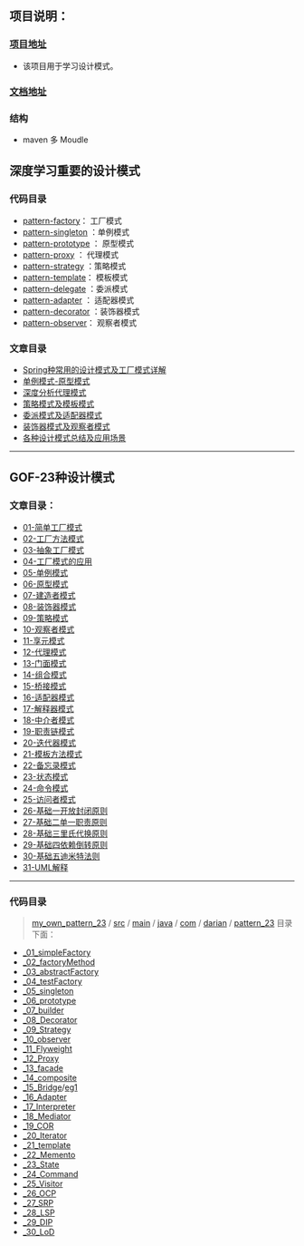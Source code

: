 ## 项目说明：

### [项目地址](<https://github.com/Darian1996/pattern>) 

- 该项目用于学习设计模式。

### [文档地址](<https://darian1996.github.io/2019/08/15/GOF23%E8%AE%BE%E8%AE%A1%E6%A8%A1%E5%BC%8F/>) 

### 结构

- maven 多 Moudle

## 深度学习重要的设计模式

### 代码目录

- [pattern-factory](https://github.com/Darian1996/pattern/blob/master/pattern-facotry/)： 工厂模式 
- [pattern-singleton](https://github.com/Darian1996/pattern/blob/master/pattern-singleton/) ：单例模式
- [pattern-prototype](https://github.com/Darian1996/pattern/blob/master/pattern-prototype/) ： 原型模式
- [pattern-proxy](https://github.com/Darian1996/pattern/blob/master/pattern-proxy/) ： 代理模式
- [pattern-strategy](https://github.com/Darian1996/pattern/blob/master/pattern-strategy/) ：策略模式
- [pattern-template](https://github.com/Darian1996/pattern/blob/master/pattern-template/)： 模板模式
- [pattern-delegate](https://github.com/Darian1996/pattern/blob/master/pattern-delegate/) ：委派模式
- [pattern-adapter](https://github.com/Darian1996/pattern/blob/master/pattern-adapter/) ： 适配器模式
- [pattern-decorator](https://github.com/Darian1996/pattern/blob/master/pattern-decorator/) ：装饰器模式
- [pattern-observer](https://github.com/Darian1996/pattern/blob/master/pattern-observer/)： 观察者模式

### 文章目录

- [Spring种常用的设计模式及工厂模式详解](https://darian1996.github.io/other_video/GP-Tom_pattern/20180304-Spring%E7%A7%8D%E5%B8%B8%E7%94%A8%E7%9A%84%E8%AE%BE%E8%AE%A1%E6%A8%A1%E5%BC%8F%E5%8F%8A%E5%B7%A5%E5%8E%82%E6%A8%A1%E5%BC%8F%E8%AF%A6%E8%A7%A3/) 
- [单例模式-原型模式](https://darian1996.github.io/other_video/GP-Tom_pattern/20180307-%E5%8D%95%E4%BE%8B%E6%A8%A1%E5%BC%8F-%E5%8E%9F%E5%9E%8B%E6%A8%A1%E5%BC%8F/) 
- [深度分析代理模式](https://darian1996.github.io/other_video/GP-Tom_pattern/20180310-%E6%B7%B1%E5%BA%A6%E5%88%86%E6%9E%90%E4%BB%A3%E7%90%86%E6%A8%A1%E5%BC%8F/) 
- [策略模式及模板模式](https://darian1996.github.io/other_video/GP-Tom_pattern/20180311-%E7%AD%96%E7%95%A5%E6%A8%A1%E5%BC%8F%E5%8F%8A%E6%A8%A1%E6%9D%BF%E6%A8%A1%E5%BC%8F/) 
- [委派模式及适配器模式](https://darian1996.github.io/other_video/GP-Tom_pattern/20180314-%E5%A7%94%E6%B4%BE%E6%A8%A1%E5%BC%8F%E5%8F%8A%E9%80%82%E9%85%8D%E5%99%A8%E6%A8%A1%E5%BC%8F/) 
- [装饰器模式及观察者模式](https://darian1996.github.io/other_video/GP-Tom_pattern/20180317-%E8%A3%85%E9%A5%B0%E5%99%A8%E6%A8%A1%E5%BC%8F%E5%8F%8A%E8%A7%82%E5%AF%9F%E8%80%85%E6%A8%A1%E5%BC%8F/) 
- [各种设计模式总结及应用场景](https://darian1996.github.io/other_video/GP-Tom_pattern/20180318-%E5%90%84%E7%A7%8D%E8%AE%BE%E8%AE%A1%E6%A8%A1%E5%BC%8F%E6%80%BB%E7%BB%93%E5%8F%8A%E5%BA%94%E7%94%A8%E5%9C%BA%E6%99%AF/) 



------

## GOF-23种设计模式

### 文章目录：

- [01-简单工厂模式](https://darian1996.github.io/other_video/23_设计模式/01-简单工厂模式)
- [02-工厂方法模式](https://darian1996.github.io/other_video/23_设计模式/02-工厂方法模式)
- [03-抽象工厂模式](https://darian1996.github.io/other_video/23_设计模式/03-抽象工厂模式)
- [04-工厂模式的应用](https://darian1996.github.io/other_video/23_设计模式/04-工厂模式的应用)
- [05-单例模式](https://darian1996.github.io/other_video/23_设计模式/05-单例模式)
- [06-原型模式](https://darian1996.github.io/other_video/23_设计模式/06-原型模式)
- [07-建造者模式](https://darian1996.github.io/other_video/23_设计模式/07-建造者模式)
- [08-装饰器模式](https://darian1996.github.io/other_video/23_设计模式/08-装饰器模式)
- [09-策略模式](https://darian1996.github.io/other_video/23_设计模式/09-策略模式)
- [10-观察者模式](https://darian1996.github.io/other_video/23_设计模式/10-观察者模式)
- [11-享元模式](https://darian1996.github.io/other_video/23_设计模式/11-享元模式)
- [12-代理模式](https://darian1996.github.io/other_video/23_设计模式/12-代理模式)
- [13-门面模式](https://darian1996.github.io/other_video/23_设计模式/13-门面模式)
- [14-组合模式](https://darian1996.github.io/other_video/23_设计模式/14-组合模式)
- [15-桥接模式](https://darian1996.github.io/other_video/23_设计模式/15-桥接模式)
- [16-适配器模式](https://darian1996.github.io/other_video/23_设计模式/16-适配器模式)
- [17-解释器模式](https://darian1996.github.io/other_video/23_设计模式/17-解释器模式)
- [18-中介者模式](https://darian1996.github.io/other_video/23_设计模式/18-中介者模式)
- [19-职责链模式](https://darian1996.github.io/other_video/23_设计模式/19-职责链模式)
- [20-迭代器模式](https://darian1996.github.io/other_video/23_设计模式/20-迭代器模式)
- [21-模板方法模式](https://darian1996.github.io/other_video/23_设计模式/21-模板方法模式)
- [22-备忘录模式](https://darian1996.github.io/other_video/23_设计模式/22-备忘录模式)
- [23-状态模式](https://darian1996.github.io/other_video/23_设计模式/23-状态模式)
- [24-命令模式](https://darian1996.github.io/other_video/23_设计模式/24-命令模式)
- [25-访问者模式](https://darian1996.github.io/other_video/23_设计模式/25-访问者模式)
- [26-基础一开放封闭原则](https://darian1996.github.io/other_video/23_设计模式/26-基础一开放封闭原则)
- [27-基础二单一职责原则](https://darian1996.github.io/other_video/23_设计模式/27-基础二单一职责原则)
- [28-基础三里氏代换原则](https://darian1996.github.io/other_video/23_设计模式/28-基础三里氏代换原则)
- [29-基础四依赖倒转原则](https://darian1996.github.io/other_video/23_设计模式/29-基础四依赖倒转原则)
- [30-基础五迪米特法则](https://darian1996.github.io/other_video/23_设计模式/30-基础五迪米特法则)
- [31-UML解释](https://darian1996.github.io/other_video/23_设计模式/31-UML解释)

------

### 代码目录

>  [my_own_pattern_23](https://github.com/Darian1996/pattern/tree/master/my_own_pattern_23)  / [src](https://github.com/Darian1996/pattern/tree/master/my_own_pattern_23/src) / [main](https://github.com/Darian1996/pattern/tree/master/my_own_pattern_23/src/main)  /  [java](https://github.com/Darian1996/pattern/tree/master/my_own_pattern_23/src/main/java) / [com](https://github.com/Darian1996/pattern/tree/master/my_own_pattern_23/src/main/java/com) / [darian](https://github.com/Darian1996/pattern/tree/master/my_own_pattern_23/src/main/java/com/darian) / [pattern_23](https://github.com/Darian1996/pattern/tree/master/my_own_pattern_23/src/main/java/com/darian/pattern_23)  目录下面：

- [_01_simpleFactory](https://github.com/Darian1996/pattern/tree/master/my_own_pattern_23/src/main/java/com/darian/pattern_23/_01_simpleFactory) 
- [_02_factoryMethod](https://github.com/Darian1996/pattern/tree/master/my_own_pattern_23/src/main/java/com/darian/pattern_23/_02_factoryMethod) 
- [_03_abstractFactory](https://github.com/Darian1996/pattern/tree/master/my_own_pattern_23/src/main/java/com/darian/pattern_23/_03_abstractFactory) 
- [_04_testFactory](https://github.com/Darian1996/pattern/tree/master/my_own_pattern_23/src/main/java/com/darian/pattern_23/_04_testFactory) 
- [_05_singleton](https://github.com/Darian1996/pattern/tree/master/my_own_pattern_23/src/main/java/com/darian/pattern_23/_05_singleton) 
- [_06_prototype](https://github.com/Darian1996/pattern/tree/master/my_own_pattern_23/src/main/java/com/darian/pattern_23/_06_prototype) 
- [_07_builder](https://github.com/Darian1996/pattern/tree/master/my_own_pattern_23/src/main/java/com/darian/pattern_23/_07_builder) 
- [_08_Decorator](https://github.com/Darian1996/pattern/tree/master/my_own_pattern_23/src/main/java/com/darian/pattern_23/_08_Decorator)  
- [_09_Strategy](https://github.com/Darian1996/pattern/tree/master/my_own_pattern_23/src/main/java/com/darian/pattern_23/_09_Strategy) 
- [_10_observer](https://github.com/Darian1996/pattern/tree/master/my_own_pattern_23/src/main/java/com/darian/pattern_23/_10_observer)    
- [_11_Flyweight](https://github.com/Darian1996/pattern/tree/master/my_own_pattern_23/src/main/java/com/darian/pattern_23/_11_Flyweight)    
- [_12_Proxy](https://github.com/Darian1996/pattern/tree/master/my_own_pattern_23/src/main/java/com/darian/pattern_23/_12_Proxy)    
- [_13_facade](https://github.com/Darian1996/pattern/tree/master/my_own_pattern_23/src/main/java/com/darian/pattern_23/_13_facade)     
- [_14_composite](https://github.com/Darian1996/pattern/tree/master/my_own_pattern_23/src/main/java/com/darian/pattern_23/_14_composite)     
- [_15_Bridge](https://github.com/Darian1996/pattern/tree/master/my_own_pattern_23/src/main/java/com/darian/pattern_23/_15_Bridge)/[eg1](https://github.com/Darian1996/pattern/tree/master/my_own_pattern_23/src/main/java/com/darian/pattern_23/_15_Bridge/eg1) 
- [_16_Adapter](https://github.com/Darian1996/pattern/tree/master/my_own_pattern_23/src/main/java/com/darian/pattern_23/_16_Adapter) 
- [_17_Interpreter](https://github.com/Darian1996/pattern/tree/master/my_own_pattern_23/src/main/java/com/darian/pattern_23/_17_Interpreter)    
- [_18_Mediator](https://github.com/Darian1996/pattern/tree/master/my_own_pattern_23/src/main/java/com/darian/pattern_23/_18_Mediator)  
- [_19_COR](https://github.com/Darian1996/pattern/tree/master/my_own_pattern_23/src/main/java/com/darian/pattern_23/_19_COR)    
- [_20_Iterator](https://github.com/Darian1996/pattern/tree/master/my_own_pattern_23/src/main/java/com/darian/pattern_23/_20_Iterator)   
- [_21_template](https://github.com/Darian1996/pattern/tree/master/my_own_pattern_23/src/main/java/com/darian/pattern_23/_21_template)     
- [_22_Memento](https://github.com/Darian1996/pattern/tree/master/my_own_pattern_23/src/main/java/com/darian/pattern_23/_22_Memento)   
- [_23_State](https://github.com/Darian1996/pattern/tree/master/my_own_pattern_23/src/main/java/com/darian/pattern_23/_23_State)   
- [_24_Command](https://github.com/Darian1996/pattern/tree/master/my_own_pattern_23/src/main/java/com/darian/pattern_23/_24_Command)  
- [_25_Visitor](https://github.com/Darian1996/pattern/tree/master/my_own_pattern_23/src/main/java/com/darian/pattern_23/_25_Visitor)    
- [_26_OCP](https://github.com/Darian1996/pattern/tree/master/my_own_pattern_23/src/main/java/com/darian/pattern_23/_26_OCP) 
- [_27_SRP](https://github.com/Darian1996/pattern/tree/master/my_own_pattern_23/src/main/java/com/darian/pattern_23/_27_SRP) 
- [_28_LSP](https://github.com/Darian1996/pattern/tree/master/my_own_pattern_23/src/main/java/com/darian/pattern_23/_28_LSP) 
- [_29_DIP](https://github.com/Darian1996/pattern/tree/master/my_own_pattern_23/src/main/java/com/darian/pattern_23/_29_DIP)    
- [_30_LoD](https://github.com/Darian1996/pattern/tree/master/my_own_pattern_23/src/main/java/com/darian/pattern_23/_30_LoD)     












